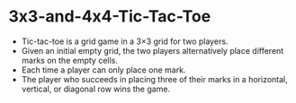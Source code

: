 # 3x3-and-4x4-Tic-Tac-Toe

- Tic-tac-toe is a grid game in a 3×3 grid for two players.
- Given an initial empty grid, the two players alternatively place different marks on the empty cells.
- Each time a player can only place one mark.
- The player who succeeds in placing three of their marks in a horizontal, vertical, or diagonal row wins the game.
